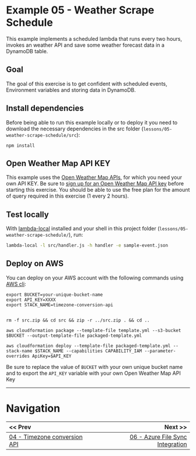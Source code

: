 # Example 05 - Weather Scrape Schedule

This example implements a scheduled lambda that runs every two hours, invokes an
weather API and save some weather forecast data in a DynamoDB table.


## Goal

The goal of this exercise is to get confident with scheduled events, Environment
variables and storing data in DynamoDB.


## Install dependencies

Before being able to run this example locally or to deploy it you need to download
the necessary dependencies in the src folder (`lessons/05-weather-scrape-schedule/src`):

```
npm install
```


## Open Weather Map API KEY

This example uses the [Open Weather Map APIs](https://openweathermap.org/api), for which you
need your own API KEY. Be sure to [sign up for an Open Weather Map API key](http://openweathermap.org/appid)
before starting this exercise. You should be able to use the free plan for the amount of query
required in this exercise (1 every 2 hours).


## Test locally

With [lambda-local](https://www.npmjs.com/package/lambda-local) installed and your shell in this project folder (`lessons/05-weather-scrape-schedule/`), run:

```bash
lambda-local -l src/handler.js -h handler -e sample-event.json
```


## Deploy on AWS

You can deploy on your AWS account with the following commands using [AWS cli](https://aws.amazon.com/cli/):

```
export BUCKET=your-unique-bucket-name
export API_KEY=XXXX
export STACK_NAME=timezone-conversion-api


rm -f src.zip && cd src && zip -r ../src.zip . && cd ..

aws cloudformation package --template-file template.yml --s3-bucket $BUCKET --output-template-file packaged-template.yml

aws cloudformation deploy --template-file packaged-template.yml --stack-name $STACK_NAME --capabilities CAPABILITY_IAM --parameter-overrides ApiKey=$API_KEY
```

Be sure to replace the value of `BUCKET` with your own unique bucket name and to
export the `API_KEY` variable with your own Open Weather Map API Key


---


# Navigation

| << Prev | Next >> |
| :---         |          ---: |
| [04 - Timezone conversion API](../04-timezone-conversion-api)   | [06 - Azure File Sync Integration](../06-azure-file-sync-integration) |
